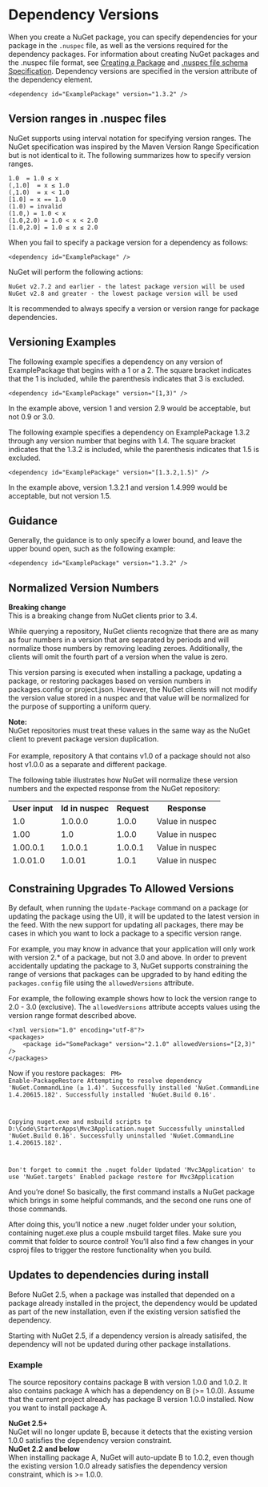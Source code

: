 ﻿# Dependency Versions
When you create a NuGet package, you can specify dependencies for your package in the `.nuspec` file, as well as the versions required for the dependency packages. For information about creating NuGet packages and the .nuspec file format, see [Creating a Package](create-a-package) and [.nuspec file schema Specification](/ndocs/schema/nuspec). Dependency versions are specified in the version attribute of the dependency element.

    <dependency id="ExamplePackage" version="1.3.2" />

## Version ranges in .nuspec files

NuGet supports using interval notation for specifying version ranges. The NuGet specification was 
inspired by the Maven Version Range Specification but is not identical to it. The following summarizes 
how to specify version ranges.

    1.0	 = 1.0 ≤ x
    (,1.0]	= x ≤ 1.0
    (,1.0)	= x < 1.0
    [1.0] = x == 1.0
    (1.0) = invalid
    (1.0,) = 1.0 < x
    (1.0,2.0) = 1.0 < x < 2.0
    [1.0,2.0] = 1.0 ≤ x ≤ 2.0

When you fail to specify a package version for a dependency as follows:

    <dependency id="ExamplePackage" />

NuGet will perform the following actions:

    NuGet v2.7.2 and earlier - the latest package version will be used
    NuGet v2.8 and greater - the lowest package version will be used

It is recommended to always specify a version or version range for package dependencies.

## Versioning Examples
The following example specifies a dependency on any version of ExamplePackage that begins with a 1 or a 2. 
The square bracket indicates that the 1 is included, while the parenthesis indicates that 3 is excluded.

    <dependency id="ExamplePackage" version="[1,3)" />

In the example above, version 1 and version 2.9 would be acceptable, but not 0.9 or 3.0.

The following example specifies a dependency on ExamplePackage 1.3.2 through any version number that 
begins with 1.4. The square bracket indicates that the 1.3.2 is included, while the parenthesis 
indicates that 1.5 is excluded.

    <dependency id="ExamplePackage" version="[1.3.2,1.5)" />

In the example above, version 1.3.2.1 and version 1.4.999 would be acceptable, but not version 1.5.

## Guidance
Generally, the guidance is to only specify a lower bound, and leave the upper bound open, such as the following example:

    <dependency id="ExamplePackage" version="1.3.2" />
## Normalized Version Numbers
<div class="block-callout-warning">
    <strong>Breaking change</strong><br>
    This is a breaking change from NuGet clients prior to 3.4.
</div>

While querying a repository, NuGet clients recognize that there are as many as four numbers in a version that are separated by periods and will normalize those numbers by removing leading zeroes. Additionally, the clients will omit the fourth part of a version when the value is zero.  

This version parsing is executed when installing a package, updating a package, or restoring packages based on version numbers in packages.config or project.json.  However, the NuGet clients will not modify the version value stored in a nuspec and that value will be normalized for the purpose of supporting a uniform query.

<div class="block-callout-info">
    <strong>Note:</strong><br>
     NuGet repositories must treat these values in the same way as the NuGet client to prevent package version duplication.
     <br/>
     <br/>
     For example, repository A that contains v1.0 of a package should not also host v1.0.0 as a separate and different package.
</div>

The following table illustrates how NuGet will normalize these version numbers and the expected response from the NuGet repository:

<table class="reference">
<thead>
<tr>
<th>User input</th><th>Id in nuspec</th><th>Request</th><th>Response</th>
</tr>
<tr>
<td>1.0</td><td>1.0.0.0</td><td>1.0.0</td><td>Value in nuspec</td>
</tr>
<tr>
<td>1.00</td><td>1.0</td><td>1.0.0</td><td>Value in nuspec</td>
</tr>
<tr>
<td>1.00.0.1</td><td>1.0.0.1</td><td>1.0.0.1</td><td>Value in nuspec</td>
</tr>
<tr>
<td>1.0.01.0</td><td>1.0.01</td><td>1.0.1</td><td>Value in nuspec</td>
</tr>
</table>

## Constraining Upgrades To Allowed Versions
By default, when running the `Update-Package` command on a package (or updating the package using the UI), 
it will be updated to the latest version in the feed. With the new support for updating all packages, there 
may be cases in which you want to lock a package to a specific version range. 

For example, you may know in advance that your application will only work with version 2.* of a package, but not 3.0 and above. In order to prevent accidentally updating the package to 3, NuGet supports constraining the range of versions that packages can be upgraded to by hand editing the `packages.config` file using the `allowedVersions` attribute.

For example, the following example shows how to lock the version range to 2.0 - 3.0 
(exclusive). The `allowedVersions` attribute accepts values using the version range format described 
above.

    <?xml version="1.0" encoding="utf-8"?>
    <packages>
        <package id="SomePackage" version="2.1.0" allowedVersions="[2,3)" />
    </packages>

Now if you restore packages:
<code class="bash hljs">
PM> Enable-PackageRestore
Attempting to resolve dependency 'NuGet.CommandLine (≥ 1.4)'.
Successfully installed 'NuGet.CommandLine 1.4.20615.182'.
Successfully installed 'NuGet.Build 0.16'.

Copying nuget.exe and msbuild scripts to D:\Code\StarterApps\Mvc3Application\.nuget
Successfully uninstalled 'NuGet.Build 0.16'.
Successfully uninstalled 'NuGet.CommandLine 1.4.20615.182'.

Don't forget to commit the .nuget folder
Updated 'Mvc3Application' to use 'NuGet.targets'
Enabled package restore for Mvc3Application
</code>

And you’re done! So basically, the first command installs a NuGet package which brings in some helpful commands, and the second one runs one of those commands.

After doing this, you’ll notice a new .nuget folder under your solution, containing nuget.exe plus a couple msbuild target files. Make sure you commit that folder to source control! You’ll also find a few changes in your csproj files to trigger the restore functionality when you build.

## Updates to dependencies during install

Before NuGet 2.5, when a package was installed that depended on a package already installed in the project, the dependency would be updated as part of the new installation, even if the existing version satisfied the dependency.

Starting with NuGet 2.5, if a dependency version is already satisifed, the dependency will not be updated during other package installations.

### Example

The source repository contains package B with version 1.0.0 and 1.0.2. It also contains package A which has a dependency on B (>= 1.0.0). Assume that the current project already has package B version 1.0.0 installed. Now you want to install package A. 

<div class="block-callout-info">
    <strong>NuGet 2.5+</strong><br>
    NuGet will no longer update B, because it detects that the existing version 1.0.0 satisfies the dependency version constraint.
</div>

<div class="block-callout-info">
    <strong>NuGet 2.2 and below</strong><br>
    When installing package A, NuGet will auto-update B to 1.0.2, even though the existing version 1.0.0 already satisfies the dependency version constraint, which is >= 1.0.0.
</div>
